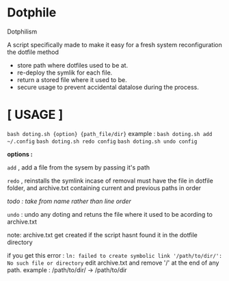 # Dotphile
Dotphilism

A script specifically made to make it easy for a fresh system reconfiguration
 the dotfile method

 - store path where dotfiles used to be at.
 - re-deploy the symlik for each file.
 - return a stored file where it used to be.
 - secure usage to prevent accidental datalose during the process.

[ USAGE ]
=
`bash doting.sh {option} {path_file/dir}`
example :
`bash doting.sh add ~/.config`
`bash doting.sh redo config`
`bash doting.sh undo config`

**options :**

`add` , add a file from the sysem by passing it's path

`redo` , reinstalls the symlink incase of removal
must have the file in dotfile folder, and archive.txt containing
current and previous paths in order

*todo : take from name rather than line order*

`undo` : undo any doting and retuns the file where it used to be acording to
archive.txt


note: archive.txt get created if the script hasnt found it in the dotfile directory


if you get this error :
`ln: failed to create symbolic link '/path/to/dir/': No such file or directory`
edit archive.txt and remove '/' at the end of any path.
example : /path/to/dir/ -> /path/to/dir

